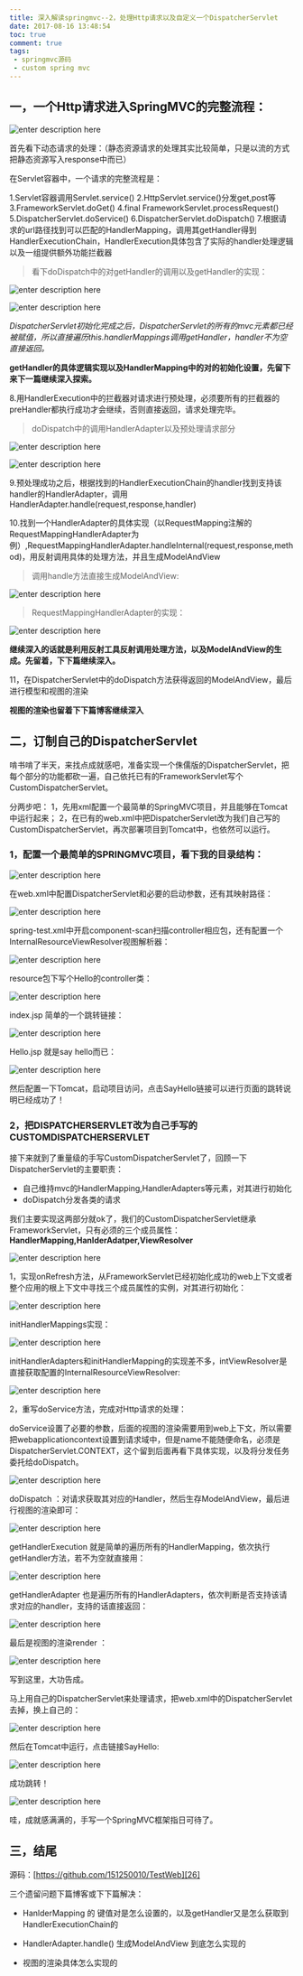 ```yaml
---
title: 深入解读springmvc--2，处理Http请求以及自定义一个DispatcherServlet
date: 2017-08-16 13:48:54
toc: true
comment: true
tags: 
 - springmvc源码 
 - custom spring mvc
---
```


## 一，一个Http请求进入SpringMVC的完整流程：

![enter description here][1]

<!--more-->

首先看下动态请求的处理：（静态资源请求的处理其实比较简单，只是以流的方式把静态资源写入response中而已）

在Servlet容器中，一个请求的完整流程是：

1.Servlet容器调用Servlet.service()
2.HttpServlet.service()分发get,post等
3.FrameworkServlet.doGet()
4.final FrameworkServlet.processRequest()
5.DispatcherServlet.doService()
6.DispatcherServlet.doDispatch()
7.根据请求的url路径找到可以匹配的HandlerMapping，调用其getHandler得到HandlerExecutionChain，HandlerExecution具体包含了实际的handler处理逻辑以及一组提供额外功能拦截器

> 看下doDispatch中的对getHandler的调用以及getHandler的实现：

![enter description here][2]

![enter description here][3]

*DispatcherServlet初始化完成之后，DispatcherServlet的所有的mvc元素都已经被赋值，所以直接遍历this.handlerMappings调用getHandler，handler不为空直接返回。*

**getHandler的具体逻辑实现以及HandlerMapping中的对的初始化设置，先留下来下一篇继续深入探索。**

8.用HandlerExecution中的拦截器对请求进行预处理，必须要所有的拦截器的preHandler都执行成功才会继续，否则直接返回，请求处理完毕。

> doDispatch中的调用HandlerAdapter以及预处理请求部分

![enter description here][4]

![enter description here][5]

9.预处理成功之后，根据找到的HandlerExecutionChain的handler找到支持该handler的HandlerAdapter，调用HandlerAdapter.handle(request,response,handler)

10.找到一个HandlerAdapter的具体实现（以RequestMapping注解的RequestMappingHandlerAdapter为例）,RequestMappingHandlerAdapter.handleInternal(request,response,method)，用反射调用具体的处理方法，并且生成ModelAndView

> 调用handle方法直接生成ModelAndView:

![enter description here][6]

>RequestMappingHandlerAdapter的实现：

![enter description here][7]

**继续深入的话就是利用反射工具反射调用处理方法，以及ModelAndView的生成。先留着，下下篇继续深入。**

11，在DispatcherServlet中的doDispatch方法获得返回的ModelAndView，最后进行模型和视图的渲染

**视图的渲染也留着下下篇博客继续深入**

## 二，订制自己的DispatcherServlet

啃书啃了半天，来找点成就感吧，准备实现一个侏儒版的DispatcherServlet，把每个部分的功能都砍一遍，自己依托已有的FrameworkServlet写个CustomDispatcherServlet。

分两步吧：
1，先用xml配置一个最简单的SpringMVC项目，并且能够在Tomcat中运行起来；
2，在已有的web.xml中把DispatcherServlet改为我们自己写的CustomDispatcherServlet，再次部署项目到Tomcat中，也依然可以运行。

### 1，配置一个最简单的SPRINGMVC项目，看下我的目录结构：

![enter description here][8]

在web.xml中配置DispatcherServlet和必要的启动参数，还有其映射路径：

![enter description here][9]

spring-test.xml中开启component-scan扫描controller相应包，还有配置一个InternalResourceViewResolver视图解析器：

![enter description here][10]

resource包下写个Hello的controller类：

![enter description here][11]

index.jsp 简单的一个跳转链接：

![enter description here][12]

Hello.jsp 就是say hello而已：

![enter description here][13]

然后配置一下Tomcat，启动项目访问，点击SayHello链接可以进行页面的跳转说明已经成功了！

### 2，把DISPATCHERSERVLET改为自己手写的CUSTOMDISPATCHERSERVLET

接下来就到了重量级的手写CustomDispatcherServlet了，回顾一下DispatcherServlet的主要职责：
- 自己维持mvc的HandlerMapping,HandlerAdapters等元素，对其进行初始化
- doDispatch分发各类的请求

我们主要实现这两部分就ok了，我们的CustomDispatcherServlet继承FrameworkServlet，只有必须的三个成员属性：
**HandlerMapping,HanlderAdatper,ViewResolver**

![enter description here][14]

1，实现onRefresh方法，从FrameworkServlet已经初始化成功的web上下文或者整个应用的根上下文中寻找三个成员属性的实例，对其进行初始化：

![enter description here][15]

initHandlerMappings实现：

![enter description here][16]

initHandlerAdapters和initHandlerMapping的实现差不多，intViewResolver是直接获取配置的InternalResourceViewResolver:

![enter description here][17]

2，重写doService方法，完成对Http请求的处理：

doService设置了必要的参数，后面的视图的渲染需要用到web上下文，所以需要把webapplicationcontext设置到请求域中，但是name不能随便命名，必须是DispatcherServlet.CONTEXT，这个留到后面再看下具体实现，以及将分发任务委托给doDispatch。

![enter description here][18]

doDispatch ：对请求获取其对应的Handler，然后生存ModelAndView，最后进行视图的渲染即可：

![enter description here][19]

getHandlerExecution 就是简单的遍历所有的HandlerMapping，依次执行getHandler方法，若不为空就直接用：

![enter description here][20]

getHandlerAdapter 也是遍历所有的HandlerAdapters，依次判断是否支持该请求对应的handler，支持的话直接返回：

![enter description here][21]

最后是视图的渲染render ：

![enter description here][22]

写到这里，大功告成。

马上用自己的DispatcherServlet来处理请求，把web.xml中的DispatcherServlet去掉，换上自己的：

![enter description here][23]

然后在Tomcat中运行，点击链接SayHello:

![enter description here][24]

成功跳转！

![enter description here][25]

哇，成就感满满的，手写一个SpringMVC框架指日可待了。

## 三，结尾

源码：[https://github.com/151250010/TestWeb][26]

三个遗留问题下篇博客或下下篇解决：

- HanlderMapping 的 键值对是怎么设置的，以及getHandler又是怎么获取到HandlerExecutionChain的
- HandlerAdapter.handle() 生成ModelAndView 到底怎么实现的
- 视图的渲染具体怎么实现的

  [1]: /assets/images/深入解读springmvc--2，处理Http请求以及自定义一个DispatcherServlet/1504202988871.jpg
  [2]: /assets/images/深入解读springmvc--2，处理Http请求以及自定义一个DispatcherServlet/1504203048990.jpg
  [3]: /assets/images/深入解读springmvc--2，处理Http请求以及自定义一个DispatcherServlet/1504203071618.jpg
  [4]: /assets/images/深入解读springmvc--2，处理Http请求以及自定义一个DispatcherServlet/1504203158918.jpg
  [5]: /assets/images/深入解读springmvc--2，处理Http请求以及自定义一个DispatcherServlet/1504203170881.jpg
  [6]: /assets/images/深入解读springmvc--2，处理Http请求以及自定义一个DispatcherServlet/1504203193591.jpg
  [7]: /assets/images/深入解读springmvc--2，处理Http请求以及自定义一个DispatcherServlet/1504203214890.jpg
  [8]: /assets/images/深入解读springmvc--2，处理Http请求以及自定义一个DispatcherServlet/1504203297363.jpg
  [9]: /assets/images/深入解读springmvc--2，处理Http请求以及自定义一个DispatcherServlet/1504203307781.jpg
  [10]: /assets/images/深入解读springmvc--2，处理Http请求以及自定义一个DispatcherServlet/1504203318210.jpg
  [11]: /assets/images/深入解读springmvc--2，处理Http请求以及自定义一个DispatcherServlet/1504203331089.jpg
  [12]: /assets/images/深入解读springmvc--2，处理Http请求以及自定义一个DispatcherServlet/1504203346929.jpg
  [13]: /assets/images/深入解读springmvc--2，处理Http请求以及自定义一个DispatcherServlet/1504203358779.jpg
  [14]: /assets/images/深入解读springmvc--2，处理Http请求以及自定义一个DispatcherServlet/1504235460250.jpg
  [15]: /assets/images/深入解读springmvc--2，处理Http请求以及自定义一个DispatcherServlet/1504235471339.jpg
  [16]: /assets/images/深入解读springmvc--2，处理Http请求以及自定义一个DispatcherServlet/1504235484938.jpg
  [17]: /assets/images/深入解读springmvc--2，处理Http请求以及自定义一个DispatcherServlet/1504235496771.jpg
  [18]: /assets/images/深入解读springmvc--2，处理Http请求以及自定义一个DispatcherServlet/1504235514808.jpg
  [19]: /assets/images/深入解读springmvc--2，处理Http请求以及自定义一个DispatcherServlet/1504235533222.jpg
  [20]: /assets/images/深入解读springmvc--2，处理Http请求以及自定义一个DispatcherServlet/1504235549929.jpg
  [21]: /assets/images/深入解读springmvc--2，处理Http请求以及自定义一个DispatcherServlet/1504235564616.jpg
  [22]: /assets/images/深入解读springmvc--2，处理Http请求以及自定义一个DispatcherServlet/1504235578030.jpg
  [23]: /assets/images/深入解读springmvc--2，处理Http请求以及自定义一个DispatcherServlet/1504235592704.jpg
  [24]: /assets/images/深入解读springmvc--2，处理Http请求以及自定义一个DispatcherServlet/1504235602893.jpg
  [25]: /assets/images/深入解读springmvc--2，处理Http请求以及自定义一个DispatcherServlet/1504235614150.jpg
  [26]: https://github.com/151250010/TestWeb